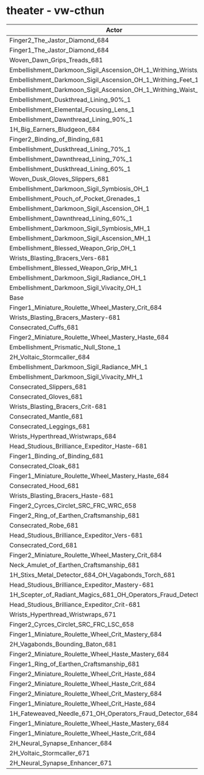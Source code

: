 # theater - vw-cthun
| Actor | DPS | Increase |
|---|:---:|:---:|
|Finger2_The_Jastor_Diamond_684|2615979|1.14%|
|Finger1_The_Jastor_Diamond_684|2611739|0.98%|
|Woven_Dawn_Grips_Treads_681|2608668|0.86%|
|Embellishment_Darkmoon_Sigil_Ascension_OH_1_Writhing_Wrists_1|2607875|0.83%|
|Embellishment_Darkmoon_Sigil_Ascension_OH_1_Writhing_Feet_1|2607188|0.80%|
|Embellishment_Darkmoon_Sigil_Ascension_OH_1_Writhing_Waist_1|2602147|0.61%|
|Embellishment_Duskthread_Lining_90%_1|2601974|0.60%|
|Embellishment_Elemental_Focusing_Lens_1|2601770|0.59%|
|Embellishment_Dawnthread_Lining_90%_1|2600804|0.56%|
|1H_Big_Earners_Bludgeon_684|2600067|0.53%|
|Finger2_Binding_of_Binding_681|2599964|0.52%|
|Embellishment_Duskthread_Lining_70%_1|2598342|0.46%|
|Embellishment_Dawnthread_Lining_70%_1|2596268|0.38%|
|Embellishment_Duskthread_Lining_60%_1|2595559|0.35%|
|Woven_Dusk_Gloves_Slippers_681|2595073|0.33%|
|Embellishment_Darkmoon_Sigil_Symbiosis_OH_1|2594304|0.30%|
|Embellishment_Pouch_of_Pocket_Grenades_1|2594153|0.30%|
|Embellishment_Darkmoon_Sigil_Ascension_OH_1|2593920|0.29%|
|Embellishment_Dawnthread_Lining_60%_1|2593090|0.26%|
|Embellishment_Darkmoon_Sigil_Symbiosis_MH_1|2591765|0.21%|
|Embellishment_Darkmoon_Sigil_Ascension_MH_1|2591423|0.19%|
|Embellishment_Blessed_Weapon_Grip_OH_1|2590659|0.16%|
|Wrists_Blasting_Bracers_Vers-681|2587492|0.04%|
|Embellishment_Blessed_Weapon_Grip_MH_1|2587328|0.03%|
|Embellishment_Darkmoon_Sigil_Radiance_OH_1|2587116|0.03%|
|Embellishment_Darkmoon_Sigil_Vivacity_OH_1|2586741|0.01%|
|Base|2586442|0.00%|
|Finger1_Miniature_Roulette_Wheel_Mastery_Crit_684|2586192|-0.01%|
|Wrists_Blasting_Bracers_Mastery-681|2585236|-0.05%|
|Consecrated_Cuffs_681|2585098|-0.05%|
|Finger2_Miniature_Roulette_Wheel_Mastery_Haste_684|2584770|-0.06%|
|Embellishment_Prismatic_Null_Stone_1|2584396|-0.08%|
|2H_Voltaic_Stormcaller_684|2583979|-0.10%|
|Embellishment_Darkmoon_Sigil_Radiance_MH_1|2583907|-0.10%|
|Embellishment_Darkmoon_Sigil_Vivacity_MH_1|2583783|-0.10%|
|Consecrated_Slippers_681|2583769|-0.10%|
|Consecrated_Gloves_681|2583718|-0.11%|
|Wrists_Blasting_Bracers_Crit-681|2583608|-0.11%|
|Consecrated_Mantle_681|2583582|-0.11%|
|Consecrated_Leggings_681|2583115|-0.13%|
|Wrists_Hyperthread_Wristwraps_684|2583030|-0.13%|
|Head_Studious_Brilliance_Expeditor_Haste-681|2582971|-0.13%|
|Finger1_Binding_of_Binding_681|2582891|-0.14%|
|Consecrated_Cloak_681|2582742|-0.14%|
|Finger1_Miniature_Roulette_Wheel_Mastery_Haste_684|2582723|-0.14%|
|Consecrated_Hood_681|2582550|-0.15%|
|Wrists_Blasting_Bracers_Haste-681|2582180|-0.16%|
|Finger2_Cyrces_Circlet_SRC_FRC_WRC_658|2581803|-0.18%|
|Finger2_Ring_of_Earthen_Craftsmanship_681|2581259|-0.20%|
|Consecrated_Robe_681|2581184|-0.20%|
|Head_Studious_Brilliance_Expeditor_Vers-681|2580667|-0.22%|
|Consecrated_Cord_681|2580352|-0.24%|
|Finger2_Miniature_Roulette_Wheel_Mastery_Crit_684|2580335|-0.24%|
|Neck_Amulet_of_Earthen_Craftsmanship_681|2580325|-0.24%|
|1H_Stixs_Metal_Detector_684_OH_Vagabonds_Torch_681|2580094|-0.25%|
|Head_Studious_Brilliance_Expeditor_Mastery-681|2577956|-0.33%|
|1H_Scepter_of_Radiant_Magics_681_OH_Operators_Fraud_Detector_684|2575600|-0.42%|
|Head_Studious_Brilliance_Expeditor_Crit-681|2574729|-0.45%|
|Wrists_Hyperthread_Wristwraps_671|2574106|-0.48%|
|Finger2_Cyrces_Circlet_SRC_FRC_LSC_658|2573289|-0.51%|
|Finger1_Miniature_Roulette_Wheel_Crit_Mastery_684|2570010|-0.64%|
|2H_Vagabonds_Bounding_Baton_681|2568570|-0.69%|
|Finger2_Miniature_Roulette_Wheel_Haste_Mastery_684|2565992|-0.79%|
|Finger1_Ring_of_Earthen_Craftsmanship_681|2565636|-0.80%|
|Finger2_Miniature_Roulette_Wheel_Crit_Haste_684|2561901|-0.95%|
|Finger2_Miniature_Roulette_Wheel_Haste_Crit_684|2561684|-0.96%|
|Finger2_Miniature_Roulette_Wheel_Crit_Mastery_684|2560940|-0.99%|
|Finger1_Miniature_Roulette_Wheel_Crit_Haste_684|2558275|-1.09%|
|1H_Fateweaved_Needle_671_OH_Operators_Fraud_Detector_684|2552984|-1.29%|
|Finger1_Miniature_Roulette_Wheel_Haste_Mastery_684|2546584|-1.54%|
|Finger1_Miniature_Roulette_Wheel_Haste_Crit_684|2541522|-1.74%|
|2H_Neural_Synapse_Enhancer_684|2525735|-2.35%|
|2H_Voltaic_Stormcaller_671|2508893|-3.00%|
|2H_Neural_Synapse_Enhancer_671|2454202|-5.11%|
